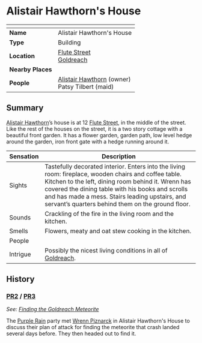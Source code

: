 # Alistair Hawthorn's House

| []() | |
| --- | --- |
| **Name** | Alistair Hawthorn's House |
| **Type** | Building |
| **Location** | [Flute Street](flute-street.md)<br />[Goldreach](../README.md) |
| **Nearby Places** | |
| **People** | [Alistair Hawthorn](../../../../../people/alistair-hawthorn.md) (owner)<br />Patsy Tilbert (maid) |

## Summary

[Alistair Hawthorn](../../../../../people/alistair-hawthorn.md)’s house is at 12 [Flute Street](flute-street.md), in the middle of the street. Like the rest of the houses on the street, it is a two story cottage with a beautiful front garden. It has a flower garden, garden path, low level hedge around the garden, iron front gate with a hedge running around it.

| Sensation | Description |
| ---- | --- |
| Sights | Tastefully decorated interior. Enters into the living room: fireplace, wooden chairs and coffee table. Kitchen to the left, dining room behind it. Wrenn has covered the dining table with his books and scrolls and has made a mess. Stairs leading upstairs, and servant’s quarters behind them on the ground floor. |
| Sounds | Crackling of the fire in the living room and the kitchen. |
| Smells | Flowers, meaty and oat stew cooking in the kitchen. |
| People | |
| Intrigue | Possibly the nicest living conditions in all of [Goldreach](../README.md). |

## History

### [PR2](../../../../../../campaigns/purple-rain/sessions.md/2.md) / [PR3](../../../../../../campaigns/purple-rain/sessions.md/3.md)

*See: [Finding the Goldreach Meteorite](../../../../../../campaigns/purple-rain/storylines.md/finding-the-goldreach-meteorite.md)*

The [Purple Rain](../../../../../../campaigns/purple-rain/README.md) party met [Wrenn Piznarck](../../../../../people/wrenn-piznarck.md) in Alistair Hawthorn's House to discuss their plan of attack for finding the meteorite that crash landed several days before. They then headed out to find it.
